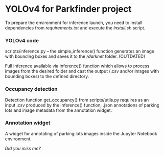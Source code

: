 # YOLOv4 for Parkfinder project

To prepare the environment for inference launch, you need to install dependencies from _requirements.txt_ and execute the _install.sh_ script. 

### YOLOv4 code
scripts/inference.py – the simple_inference() function generates an image with bounding boxes and saves it to the _/darknet_ folder. (OUTDATED)

Full inference available via inference() function which allows to process images from the desired folder and cast the output (.csv and/or images with bounding boxes) to the defined directory.

### Occupancy detection 
Detection function get_occupancy() from scripts/utils.py requires as an input .csv produced by the inference() function, .json annotations of parking lots and image metadata from the annotation widget.   

### Annotation widget

A widget for annotating of parking lots images inside the Jupyter Notebook environment. 



*Did you miss me?*
